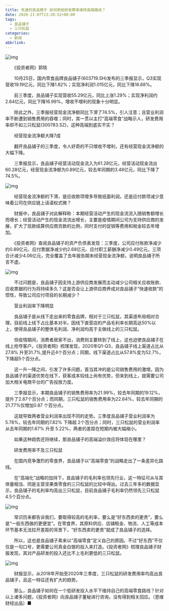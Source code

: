 ```yaml
---
title: 失速的良品铺子 如何用低研发费率维持高端路线？
date: 2020-11-07T13:20:52+08:00
tags:
  - 良品铺子
  - 三只松鼠
categories:
  - 新闻
abbrlink:
---
```


![img](https://cdn.jsdelivr.net/gh/yakeing/Documentation@main/Hexo/images/1eb9-kcaeqzx5985695.jpg)

　　《投资者网》郭晓

　　10月25日，国内零食品牌良品铺子(603719.SH)发布的三季报显示，Q3实现营收19.19亿元，同比下降1.82%；实现净利润1.015亿元，同比下降16.68%。

　　前三季度，良品铺子实现营收55.29亿元，同比上涨1.29%；实现净利润约2.64亿元，同比下降16.99%，增收不增利的现象十分明显。

　　除此之外，三季报经营现金流净额同比下滑了74.5%，引人注意；且营业利润率不断遭到销售费用的吞噬；同时，其一贯以主打“高端零食”战略示人，研发费用率却不如三只松鼠(300783.SZ)，这种高端到底实不实？

　　经营现金流净额大降7成

　　翻开良品铺子的三季度，令人好奇的不只增收不增利，还有经营现金流净额的大幅下降。

　　三季报显示，良品铺子经营活动现金流入为61.28亿元，经营活动现金流出60.28亿元，经营现金流净额为0.89亿元，较去年同期的3.48亿元，同比下降了74.5%。

![img](https://cdn.jsdelivr.net/gh/yakeing/Documentation@main/Hexo/images/0db8-kcaeqzx5985698.png)

　　经营现金流净额的下滑，是应收款项增多导致纸面利润，还是应付款项减少意味着公司在供应链上话语权式微？

　　财报中，良品铺子对此解释称：本期经营活动产生的现金流流入随销售额增长而增长；经营活动产生的现金流流出增长，主要是疫情期间公司为支持供应商的发展，扩大了现款结算供应商货款的比例，同时支付的促销等费用和税金较去年增加。

　　《投资者网》查阅良品铺子的资产负债表发现：三季度，公司应付账款净减少约0.89亿元、应付票据净减少约2.68亿元、应付职工薪酬净减少0.49亿元，三项合计减少4.06亿元，完全覆盖了去年报告期末经营现金流净额，说明良品铺子所言不虚。

![img](https://cdn.jsdelivr.net/gh/yakeing/Documentation@main/Hexo/images/f0fc-kcaeqzx5985703.png)

　　不过问题是，良品铺子因支持上游供应商发展而主动减少公司相关应收账款、应收票据的行为将持续多久？这是否会让上游供应商养成对良品铺子“快速收款”的惯性，导致公司应付项目的长期减少？

　　营业利润率下降明显

　　良品铺子是从线下走出来的零食品牌，相对于三只松鼠，其渠道布局相对合理，目前线上线下占比基本对半。因线下直营店的产品毛利率长期高达50%以上，使得良品铺子的整体毛利润、净利润均高于主做线上的三只松鼠。

　　但疫情期间，消费者居家不出，消费则主要转到了线上，这也迫使良品铺子在线上抢夺客户。《投资者网》梳理发现，2020年Q1-Q3，良品铺子线上渠道占比从27.8% 升至31.7%,提升近4个百分点；同期，线下渠道占比从57.8%变为52.7%，下降超5个百分点。

　　这一升一降之间，引发了许多问题，首当其冲的是公司销售费用的激增。因为良品铺子的渠道优势在线下，获客成本较线上尚有优势，但来到线上，就需要公司加大相关电商平台的广告投放力度。

　　三季报显示，本期良品铺子的销售费用率为21.99%，较去年同期的19.12%，提升了2.87个百分点；而同期，三只松鼠的销售费用率为22.64%，较去年同期的21.77%仅增加0.87 个百分点。

　　这就导致两者营业利润率出现不同的走势。三季度良品铺子营业利润率为5.78%，较去年同期的7.82% 下降超 2个百分点；同时，三只松鼠的营业利润率从去年同期的1.67% 升至 5.22%，两者的差距在短期内被大幅缩小。

　　如果这种趋势还将继续，那良品铺子的高端溢价效应将体现在哪里？

　　研发费用率不及三只松鼠

　　在国内竞争激烈的零食界，良品铺子以“高端零食”的战略走出了一条差异化路线。

　　在“高端化”战略的加持下，良品铺子的毛利率也领先行业，这一特征可从与其体量相当、同是主营坚果类零食的三只松鼠的比较中得出。过去三年多的数据显示，良品铺子的毛利率均高出三只松鼠，目前良品铺子毛利率仍然领先三只松鼠4.5个百分点。

![img](https://cdn.jsdelivr.net/gh/yakeing/Documentation@main/Hexo/images/654a-kcaeqzx5985706.png)

　　常识历来都告诉我们，要取得较高的毛利率，要么是“好东西卖的更贵”，要么是“一般东西做的更便宜”。在零食界，其原料供应、店铺租金、物流、人工等成本环节基本无法拉开差距的背景下，“好东西卖的更贵”就成了良品铺子的选择。

　　所以，这也是良品铺子素来以“高端零食”定义自己的原因。不过“好东西”不仅仅是一句口号，更需要公司真金白银的投入来打造。《投资者网》梳理良品铺子财报发现，其对产品研发的投入还比不上毛利更低的三只松鼠。

![img](https://cdn.jsdelivr.net/gh/yakeing/Documentation@main/Hexo/images/0173-kcaeqzx5985709.png)

　　财报显示，从2018年开始至2020年三季度，三只松鼠的研发费用率均高出良品铺子，且这一特征还有扩大的趋势。

　　那么，良品铺子如何在一个低研发投入水平下维持自己的高端零食路线？针对以上诸多问题，《投资者网》向良品铺子董秘进行咨询，没有得到相关回应。（思维财经出品）■